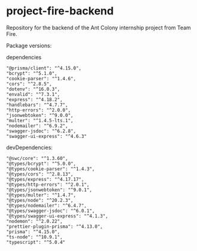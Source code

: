 # project-fire-backend

Repository for the backend of the Ant Colony internship project from Team Fire.

Package versions:

dependencies

    "@prisma/client": "^4.15.0",
    "bcrypt": "^5.1.0",
    "cookie-parser": "^1.4.6",
    "cors": "^2.8.5",
    "dotenv": "^16.0.3",
    "envalid": "^7.3.1",
    "express": "^4.18.2",
    "handlebars": "^4.7.7",
    "http-errors": "^2.0.0",
    "jsonwebtoken": "^9.0.0",
    "multer": "^1.4.5-lts.1",
    "nodemailer": "^6.9.2",
    "swagger-jsdoc": "^6.2.8",
    "swagger-ui-express": "^4.6.3"

devDependencies:

    "@swc/core": "^1.3.60",
    "@types/bcrypt": "^5.0.0",
    "@types/cookie-parser": "^1.4.3",
    "@types/cors": "^2.8.13",
    "@types/express": "^4.17.17",
    "@types/http-errors": "^2.0.1",
    "@types/jsonwebtoken": "^9.0.1",
    "@types/multer": "^1.4.7",
    "@types/node": "^20.2.3",
    "@types/nodemailer": "^6.4.7",
    "@types/swagger-jsdoc": "^6.0.1",
    "@types/swagger-ui-express": "^4.1.3",
    "nodemon": "^2.0.22",
    "prettier-plugin-prisma": "^4.13.0",
    "prisma": "^4.15.0",
    "ts-node": "^10.9.1",
    "typescript": "^5.0.4"
